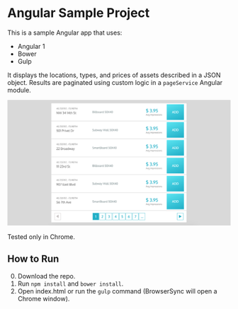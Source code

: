 # Angular Sample Project

This is a sample Angular app that uses:
* Angular 1
* Bower
* Gulp


It displays the locations, types, and prices of assets described in a JSON object. Results are paginated using custom logic in a ```pageService``` Angular module.


![app_screenshot]

Tested only in Chrome.

## How to Run

0. Download the repo.
0. Run ```npm install``` and ```bower install```.
0. Open index.html or run the ```gulp``` command (BrowserSync will open a Chrome window).

[app_screenshot]: app_screenshot.png
